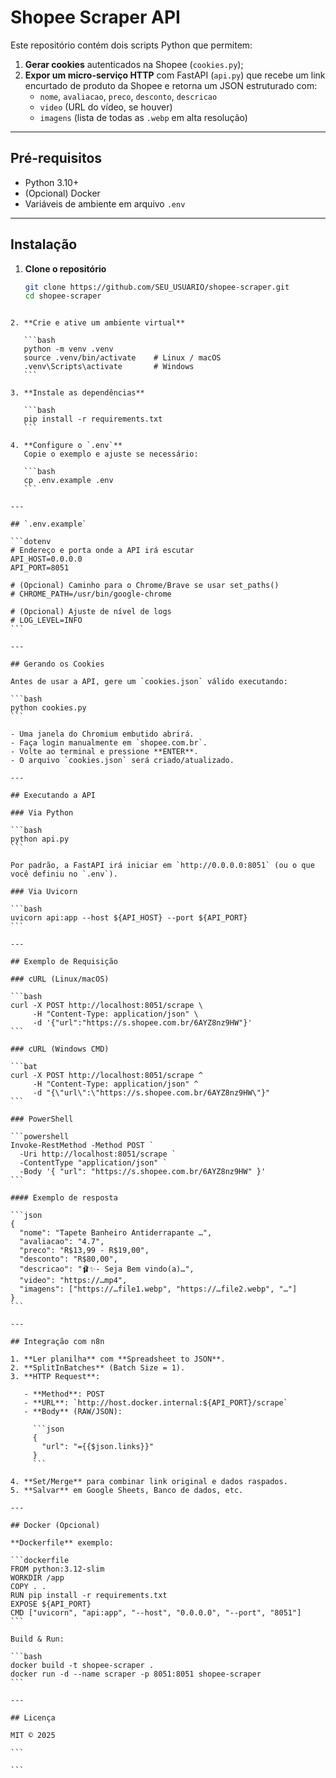 # Shopee Scraper API

Este repositório contém dois scripts Python que permitem:

1. **Gerar cookies** autenticados na Shopee (`cookies.py`);
2. **Expor um micro-serviço HTTP** com FastAPI (`api.py`) que recebe um link encurtado de produto da Shopee e retorna um JSON estruturado com:
   - `nome`, `avaliacao`, `preco`, `desconto`, `descricao`
   - `video` (URL do vídeo, se houver)
   - `imagens` (lista de todas as `.webp` em alta resolução)

---

## Pré-requisitos

- Python 3.10+
- (Opcional) Docker
- Variáveis de ambiente em arquivo `.env`

---

## Instalação

1. **Clone o repositório**
   ```bash
   git clone https://github.com/SEU_USUARIO/shopee-scraper.git
   cd shopee-scraper
   ```

````

2. **Crie e ative um ambiente virtual**

   ```bash
   python -m venv .venv
   source .venv/bin/activate    # Linux / macOS
   .venv\Scripts\activate       # Windows
   ```

3. **Instale as dependências**

   ```bash
   pip install -r requirements.txt
   ```

4. **Configure o `.env`**
   Copie o exemplo e ajuste se necessário:

   ```bash
   cp .env.example .env
   ```

---

## `.env.example`

```dotenv
# Endereço e porta onde a API irá escutar
API_HOST=0.0.0.0
API_PORT=8051

# (Opcional) Caminho para o Chrome/Brave se usar set_paths()
# CHROME_PATH=/usr/bin/google-chrome

# (Opcional) Ajuste de nível de logs
# LOG_LEVEL=INFO
```

---

## Gerando os Cookies

Antes de usar a API, gere um `cookies.json` válido executando:

```bash
python cookies.py
```

- Uma janela do Chromium embutido abrirá.
- Faça login manualmente em `shopee.com.br`.
- Volte ao terminal e pressione **ENTER**.
- O arquivo `cookies.json` será criado/atualizado.

---

## Executando a API

### Via Python

```bash
python api.py
```

Por padrão, a FastAPI irá iniciar em `http://0.0.0.0:8051` (ou o que você definiu no `.env`).

### Via Uvicorn

```bash
uvicorn api:app --host ${API_HOST} --port ${API_PORT}
```

---

## Exemplo de Requisição

### cURL (Linux/macOS)

```bash
curl -X POST http://localhost:8051/scrape \
     -H "Content-Type: application/json" \
     -d '{"url":"https://s.shopee.com.br/6AYZ8nz9HW"}'
```

### cURL (Windows CMD)

```bat
curl -X POST http://localhost:8051/scrape ^
     -H "Content-Type: application/json" ^
     -d "{\"url\":\"https://s.shopee.com.br/6AYZ8nz9HW\"}"
```

### PowerShell

```powershell
Invoke-RestMethod -Method POST `
  -Uri http://localhost:8051/scrape `
  -ContentType "application/json" `
  -Body '{ "url": "https://s.shopee.com.br/6AYZ8nz9HW" }'
```

#### Exemplo de resposta

```json
{
  "nome": "Tapete Banheiro Antiderrapante …",
  "avaliacao": "4.7",
  "preco": "R$13,99 - R$19,00",
  "desconto": "R$80,00",
  "descricao": "🩰✨- Seja Bem vindo(a)…",
  "video": "https://…mp4",
  "imagens": ["https://…file1.webp", "https://…file2.webp", "…"]
}
```

---

## Integração com n8n

1. **Ler planilha** com **Spreadsheet to JSON**.
2. **SplitInBatches** (Batch Size = 1).
3. **HTTP Request**:

   - **Method**: POST
   - **URL**: `http://host.docker.internal:${API_PORT}/scrape`
   - **Body** (RAW/JSON):

     ```json
     {
       "url": "={{$json.links}}"
     }
     ```

4. **Set/Merge** para combinar link original e dados raspados.
5. **Salvar** em Google Sheets, Banco de dados, etc.

---

## Docker (Opcional)

**Dockerfile** exemplo:

```dockerfile
FROM python:3.12-slim
WORKDIR /app
COPY . .
RUN pip install -r requirements.txt
EXPOSE ${API_PORT}
CMD ["uvicorn", "api:app", "--host", "0.0.0.0", "--port", "8051"]
```

Build & Run:

```bash
docker build -t shopee-scraper .
docker run -d --name scraper -p 8051:8051 shopee-scraper
```

---

## Licença

MIT © 2025

```

```
````
